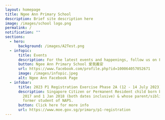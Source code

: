 ```yaml
---
layout: homepage
title: Ngee Ann Primary School
description: Brief site description here
image: /images/school logo.png
permalink: /
notification: ""
sections:
  - hero:
      background: /images/A2Test.png
  - infopic:
      title: Events
      description: For the latest events and happenings, follow us on Facebook
      button: Ngee Ann Primary School 爱我義安
      url: https://www.facebook.com/profile.php?id=100064057052671
      image: /images/infopic.jpeg
      alt: Ngee Ann Facebook Page
  - infobar:
      title: 2023 P1 Registration Exercise Phase 2A (12 - 14 July 2023)
      description: Singapore Citizen or Permanent Resident child born between 2 Jan
        2017 and 1 Jan 2018 (both dates inclusive) & whose parent/sibling is a
        former student of NAPS.
      button: Click here for more info
      url: https://www.moe.gov.sg/primary/p1-registration
---
```

